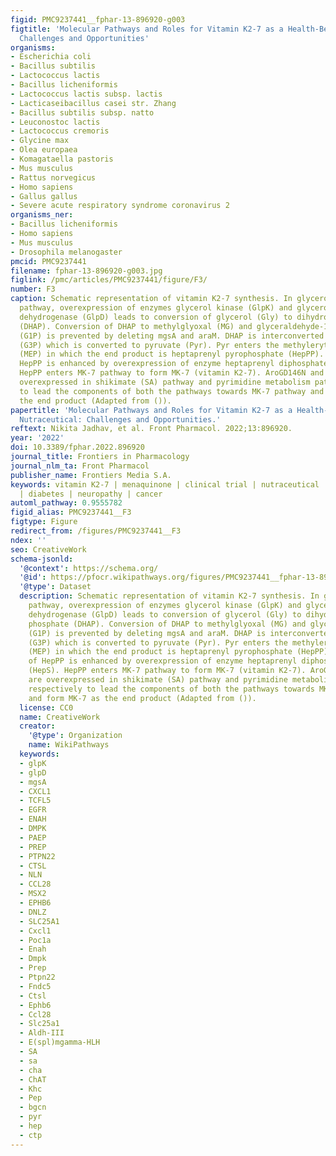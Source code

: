 ```yaml
---
figid: PMC9237441__fphar-13-896920-g003
figtitle: 'Molecular Pathways and Roles for Vitamin K2-7 as a Health-Beneficial Nutraceutical:
  Challenges and Opportunities'
organisms:
- Escherichia coli
- Bacillus subtilis
- Lactococcus lactis
- Bacillus licheniformis
- Lactococcus lactis subsp. lactis
- Lacticaseibacillus casei str. Zhang
- Bacillus subtilis subsp. natto
- Leuconostoc lactis
- Lactococcus cremoris
- Glycine max
- Olea europaea
- Komagataella pastoris
- Mus musculus
- Rattus norvegicus
- Homo sapiens
- Gallus gallus
- Severe acute respiratory syndrome coronavirus 2
organisms_ner:
- Bacillus licheniformis
- Homo sapiens
- Mus musculus
- Drosophila melanogaster
pmcid: PMC9237441
filename: fphar-13-896920-g003.jpg
figlink: /pmc/articles/PMC9237441/figure/F3/
number: F3
caption: Schematic representation of vitamin K2-7 synthesis. In glycerol dissimilation
  pathway, overexpression of enzymes glycerol kinase (GlpK) and glycerol-3-phosphate
  dehydrogenase (GlpD) leads to conversion of glycerol (Gly) to dihydroxyacetone phosphate
  (DHAP). Conversion of DHAP to methylglyoxal (MG) and glyceraldehyde-1-phosphate
  (G1P) is prevented by deleting mgsA and araM. DHAP is interconverted to glyceraldehyde-3-phosphate
  (G3P) which is converted to pyruvate (Pyr). Pyr enters the methylerythritol pathway
  (MEP) in which the end product is heptaprenyl pyrophosphate (HepPP). Synthesis of
  HepPP is enhanced by overexpression of enzyme heptaprenyl diphosphate synthase (HepS).
  HepPP enters MK-7 pathway to form MK-7 (vitamin K2-7). AroGD146N and PyrGE156K are
  overexpressed in shikimate (SA) pathway and pyrimidine metabolism pathway respectively
  to lead the components of both the pathways towards MK-7 pathway and form MK-7 as
  the end product (Adapted from ()).
papertitle: 'Molecular Pathways and Roles for Vitamin K2-7 as a Health-Beneficial
  Nutraceutical: Challenges and Opportunities.'
reftext: Nikita Jadhav, et al. Front Pharmacol. 2022;13:896920.
year: '2022'
doi: 10.3389/fphar.2022.896920
journal_title: Frontiers in Pharmacology
journal_nlm_ta: Front Pharmacol
publisher_name: Frontiers Media S.A.
keywords: vitamin K2-7 | menaquinone | clinical trial | nutraceutical | osteocalcin
  | diabetes | neuropathy | cancer
automl_pathway: 0.9555782
figid_alias: PMC9237441__F3
figtype: Figure
redirect_from: /figures/PMC9237441__F3
ndex: ''
seo: CreativeWork
schema-jsonld:
  '@context': https://schema.org/
  '@id': https://pfocr.wikipathways.org/figures/PMC9237441__fphar-13-896920-g003.html
  '@type': Dataset
  description: Schematic representation of vitamin K2-7 synthesis. In glycerol dissimilation
    pathway, overexpression of enzymes glycerol kinase (GlpK) and glycerol-3-phosphate
    dehydrogenase (GlpD) leads to conversion of glycerol (Gly) to dihydroxyacetone
    phosphate (DHAP). Conversion of DHAP to methylglyoxal (MG) and glyceraldehyde-1-phosphate
    (G1P) is prevented by deleting mgsA and araM. DHAP is interconverted to glyceraldehyde-3-phosphate
    (G3P) which is converted to pyruvate (Pyr). Pyr enters the methylerythritol pathway
    (MEP) in which the end product is heptaprenyl pyrophosphate (HepPP). Synthesis
    of HepPP is enhanced by overexpression of enzyme heptaprenyl diphosphate synthase
    (HepS). HepPP enters MK-7 pathway to form MK-7 (vitamin K2-7). AroGD146N and PyrGE156K
    are overexpressed in shikimate (SA) pathway and pyrimidine metabolism pathway
    respectively to lead the components of both the pathways towards MK-7 pathway
    and form MK-7 as the end product (Adapted from ()).
  license: CC0
  name: CreativeWork
  creator:
    '@type': Organization
    name: WikiPathways
  keywords:
  - glpK
  - glpD
  - mgsA
  - CXCL1
  - TCFL5
  - EGFR
  - ENAH
  - DMPK
  - PAEP
  - PREP
  - PTPN22
  - CTSL
  - NLN
  - CCL28
  - MSX2
  - EPHB6
  - DNLZ
  - SLC25A1
  - Cxcl1
  - Poc1a
  - Enah
  - Dmpk
  - Prep
  - Ptpn22
  - Fndc5
  - Ctsl
  - Ephb6
  - Ccl28
  - Slc25a1
  - Aldh-III
  - E(spl)mgamma-HLH
  - SA
  - sa
  - cha
  - ChAT
  - Khc
  - Pep
  - bgcn
  - pyr
  - hep
  - ctp
---
```

